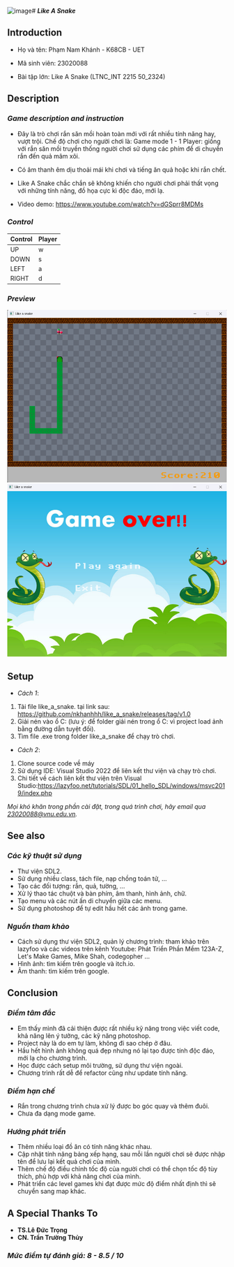 ![image](https://github.com/nkhanhhh/like_a_snake/assets/162419037/95ae81fe-0881-4454-a1bc-5bca14ba3265)# ***Like A Snake***

## **Introduction**

+ Họ và tên: Phạm Nam Khánh - K68CB - UET

+ Mã sinh viên: 23020088

+ Bài tập lớn: Like A Snake (LTNC_INT 2215 50_2324)

## **Description**

### *Game description and instruction*
- Đây là trò chơi rắn săn mồi hoàn toàn mới với rất nhiều tính năng hay, vượt trội. Chế độ chơi cho người chơi là:
  Game mode 1 - 1 Player: giống với rắn săn mồi truyền thống người chơi sử dụng các phím để di chuyển rắn đến quả mâm xôi.
  
- Có âm thanh êm dịu thoải mái khi chơi và tiếng ăn quả hoặc khi rắn chết.
  
- Like A Snake chắc chắn sẽ không khiến cho người chơi phải thất vọng với những tính năng, đồ họa cực kì độc đáo, mới lạ.

- Video demo: https://www.youtube.com/watch?v=dGSprr8MDMs

### *Control*

| Control |  Player  | 
|---------|----------|
| UP      |     w    |
| DOWN    |     s    |
| LEFT    |     a    |
| RIGHT   |     d    | 

### *Preview*

![](pics/playing_screen.png)
![](pics/game_over_screen.png)

## **Setup**
- *Cách 1*:
1. Tải file like_a_snake. tại link sau: https://github.com/nkhanhhh/like_a_snake/releases/tag/v1.0
2. Giải nén vào ổ C: (lưu ý: để folder giải nén trong ổ C: vì project load ảnh bằng đường dẫn tuyệt đối).
3. Tìm file .exe trong folder like_a_snake để chạy trò chơi.

- *Cách 2*:
1. Clone source code về máy
2. Sử dụng IDE: Visual Studio 2022 để liên kết thư viện và chạy trò chơi.
3. Chi tiết về cách liên kết thư viện trên Visual Studio:https://lazyfoo.net/tutorials/SDL/01_hello_SDL/windows/msvc2019/index.php

*Mọi khó khăn trong phần cài đặt, trong quá trình chơi, hãy email qua 23020088@vnu.edu.vn.*

## **See also**

### *Các kỹ thuật sử dụng*
- Thư viện SDL2.
- Sử dụng nhiều class, tách file, nạp chồng toán tử, ...
- Tạo các đối tượng: rắn, quả, tường, ...
- Xử lý thao tác chuột và bàn phím, âm thanh, hình ảnh, chữ.
- Tạo menu và các nút ấn di chuyển giữa các menu.
- Sử dụng photoshop để tự edit hầu hết các ảnh trong game.

### *Nguồn tham khảo*
- Cách sử dụng thư viện SDL2, quản lý chương trình: tham khảo trên lazyfoo và các videos trên kênh Youtube: Phát Triển Phần Mềm 123A-Z, Let's Make Games, Mike Shah, codegopher ...
- Hình ảnh: tìm kiếm trên google và itch.io.
- Âm thanh: tìm kiếm trên google.

## **Conclusion**

### ***Điểm tâm đắc***
- Em thấy mình đã cải thiện được rất nhiều kỹ năng trong việc viết code, khả năng lên ý tưởng, các kỹ năng photoshop.
- Project này là do em tự làm, không đi sao chép ở đâu.
- Hầu hết hình ảnh không quá đẹp nhưng nó lại tạo được tính độc đáo, mới lạ cho chương trình.
- Học được cách setup môi trường, sử dụng thư viện ngoài.
- Chương trình rất dễ để refactor cũng như update tính năng.

### ***Điểm hạn chế***
- Rắn trong chương trình chưa xử lý được bo góc quay và thêm đuôi.
- Chưa đa dạng mode game.

### ***Hướng phát triển***
- Thêm nhiều loại đồ ăn có tính năng khác nhau.
- Cập nhật tính năng bảng xếp hạng, sau mỗi lần người chơi sẽ được nhập tên để lưu lại kết quả chơi của mình.
- Thêm chế độ điều chỉnh tốc độ của người chơi có thể chọn tốc độ tùy thích, phù hợp với khả năng chơi của mình.
- Phát triển các level games khi đạt được mức độ điểm nhất định thì sẽ chuyển sang map khác.

## A Special Thanks To
 - **TS.Lê Đức Trọng**
 - **CN. Trần Trường Thủy**

### *Mức điểm tự đánh giá: 8 - 8.5 / 10*
